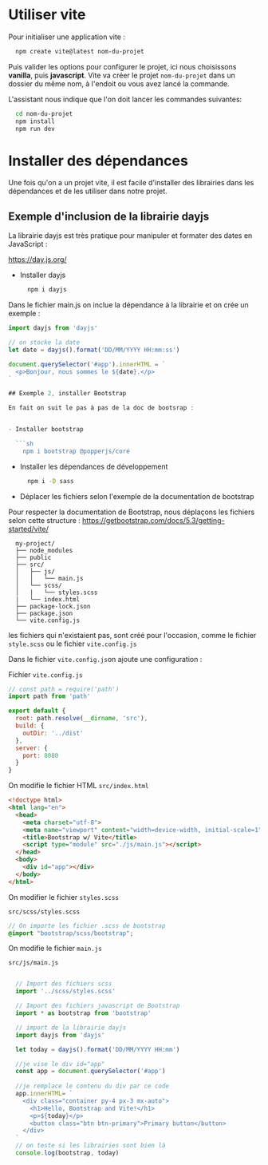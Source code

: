# Utiliser vite

Pour initialiser une application vite :

```bash
  npm create vite@latest nom-du-projet
```

Puis valider les options pour configurer le projet, ici nous choisissons **vanilla**, puis **javascript**.
Vite va créer le projet `nom-du-projet` dans un dossier du même nom, à l'endoit ou vous avez lancé la commande.

L'assistant nous indique que l'on doit lancer les commandes suivantes:

```bash
  cd nom-du-projet
  npm install
  npm run dev
```

# Installer des dépendances

Une fois qu'on a un projet vite, il est facile d'installer des librairies dans les dépendances et de les utiliser dans notre projet.

## Exemple d'inclusion de la librairie dayjs

La librairie dayjs est très pratique pour manipuler et formater des dates en JavaScript :

https://day.js.org/

- Installer dayjs

  ```sh
    npm i dayjs
  ```

Dans le fichier main.js on inclue la dépendance à la librairie et on crée un exemple :

```js
import dayjs from 'dayjs'

// on stocke la date
let date = dayjs().format('DD/MM/YYYY HH:mm:ss')

document.querySelector('#app').innerHTML = `
  <p>Bonjour, nous sommes le ${date}.</p>
`

## Exemple 2, installer Bootstrap

En fait on suit le pas à pas de la doc de bootsrap :


- Installer bootstrap

  ```sh
    npm i bootstrap @popperjs/core
  ```

- Installer les dépendances de développement

  ```sh
    npm i -D sass 
  ```

- Déplacer les fichiers selon l'exemple de la documentation de bootstrap

Pour respecter la documentation de Bootstrap, nous déplaçons les fichiers selon cette structure :
https://getbootstrap.com/docs/5.3/getting-started/vite/

```
  my-project/
  ├── node_modules
  ├── public
  ├── src/
  │   ├── js/
  │   │   └── main.js
  │   └── scss/
  │   |   └── styles.scss
  |   └── index.html
  ├── package-lock.json
  ├── package.json
  └── vite.config.js
```

les fichiers qui n'existaient pas, sont créé pour l'occasion, comme le fichier `style.scss` ou le fichier `vite.config.js`

Dans le fichier `vite.config.js`on ajoute une configuration :

Fichier `vite.config.js`

```js
// const path = require('path')
import path from 'path'

export default {
  root: path.resolve(__dirname, 'src'),
  build: {
    outDir: '../dist'
  },
  server: {
    port: 8080
  }
}
```

On modifie le fichier HTML `src/index.html`

```html
<!doctype html>
<html lang="en">
  <head>
    <meta charset="utf-8">
    <meta name="viewport" content="width=device-width, initial-scale=1">
    <title>Bootstrap w/ Vite</title>
    <script type="module" src="./js/main.js"></script>
  </head>
  <body>
    <div id="app"></div>
  </body>
</html>
```

On modifier le fichier `styles.scss`


`src/scss/styles.scss`

```scss
// On importe les fichier .scss de bootstrap
@import "bootstrap/scss/bootstrap";
```

On modifie le fichier `main.js`

`src/js/main.js`

```js

  // Import des fichiers scss
  import '../scss/styles.scss'

  // Import des fichiers javascript de Bootstrap
  import * as bootstrap from 'bootstrap'

  // import de la librairie dayjs
  import dayjs from 'dayjs'

  let today = dayjs().format('DD/MM/YYYY HH:mm')

  //je vise le div id="app"
  const app = document.querySelector('#app')
  
  //je remplace le contenu du div par ce code
  app.innerHTML= `
    <div class="container py-4 px-3 mx-auto">
      <h1>Hello, Bootstrap and Vite!</h1>
      <p>${today}</p>
      <button class="btn btn-primary">Primary button</button>
    </div>
  `
  // on teste si les librairies sont bien là
  console.log(bootstrap, today)
```
